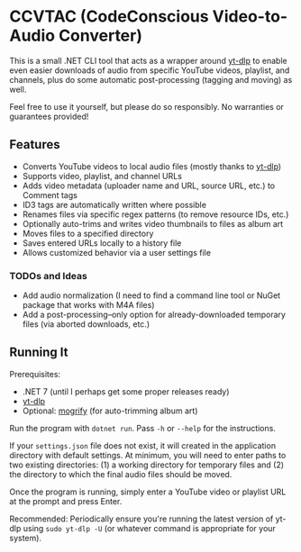 # CCVTAC (CodeConscious Video-to-Audio Converter)

This is a small .NET CLI tool that acts as a wrapper around [yt-dlp](https://github.com/yt-dlp/yt-dlp) to enable even easier downloads of audio from specific YouTube videos, playlist, and channels, plus do some automatic post-processing (tagging and moving) as well.

Feel free to use it yourself, but please do so responsibly. No warranties or guarantees provided!

## Features

- Converts YouTube videos to local audio files (mostly thanks to [yt-dlp](https://github.com/yt-dlp/yt-dlp))
- Supports video, playlist, and channel URLs
- Adds video metadata (uploader name and URL, source URL, etc.) to Comment tags
- ID3 tags are automatically written where possible
- Renames files via specific regex patterns (to remove resource IDs, etc.)
- Optionally auto-trims and writes video thumbnails to files as album art
- Moves files to a specified directory
- Saves entered URLs locally to a history file
- Allows customized behavior via a user settings file

### TODOs and Ideas

- Add audio normalization (I need to find a command line tool or NuGet package that works with M4A files)
- Add a post-processing–only option for already-downloaded temporary files (via aborted downloads, etc.)

## Running It

Prerequisites:

- .NET 7 (until I perhaps get some proper releases ready)
- [yt-dlp](https://github.com/yt-dlp/yt-dlp)
- Optional: [mogrify](https://imagemagick.org/script/mogrify.php) (for auto-trimming album art)

Run the program with `dotnet run`. Pass `-h` or `--help` for the instructions.

If your `settings.json` file does not exist, it will created in the application directory with default settings. At minimum, you will need to enter paths to two existing directories: (1) a working directory for temporary files and (2) the directory to which the final audio files should be moved.

Once the program is running, simply enter a YouTube video or playlist URL at the prompt and press Enter.

Recommended: Periodically ensure you're running the latest version of yt-dlp using `sudo yt-dlp -U` (or whatever command is appropriate for your system).
